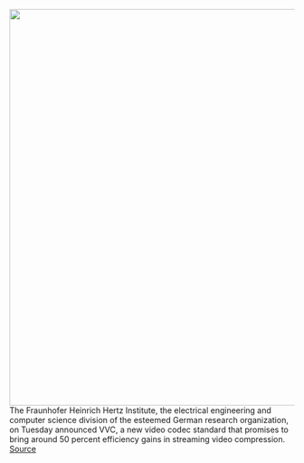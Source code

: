 <img src='https://cdn.vox-cdn.com/thumbor/Z5gtmB2q_z_6kNlhTOtvPjP0VXE=/0x0:2040x1360/1200x800/filters:focal(857x517:1183x843)/cdn.vox-cdn.com/uploads/chorus_image/image/67028235/acastro_180831_1777_cloud_storage_0001.0.jpg' width='700px' /><br/>
The Fraunhofer Heinrich Hertz Institute, the electrical engineering and computer science division of the esteemed German research organization, on Tuesday announced VVC, a new video codec standard that promises to bring around 50 percent efficiency gains in streaming video compression.
<a href='https://www.theverge.com/2020/7/7/21316525/fraunhofer-vvc-video-codec-streaming-4k-video-cost-file-size-standards'> Source <a/>